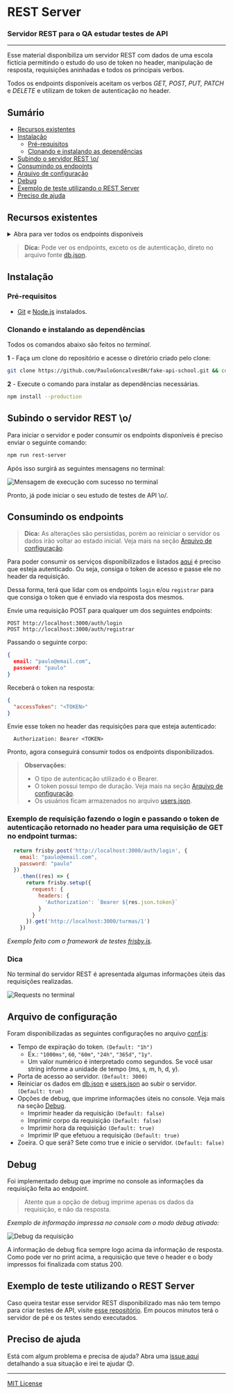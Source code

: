 


# REST Server

### **Servidor REST para o QA estudar testes de API**
---

 Esse material disponibiliza um servidor REST com dados de uma escola fictícia permitindo o estudo do uso de token no header, manipulação de resposta, requisições aninhadas e todos os principais verbos.


Todos os endpoints disponíveis aceitam os verbos *GET, POST, PUT, PATCH* e *DELETE* e utilizam de token de autenticação no header.

## Sumário
- [Recursos existentes](#Recursos-existentes)
- [Instalação](#Instalação)
    - [Pré-requisitos](#Pré-requisitos)
    - [Clonando e instalando as dependências](#Clonando-e-instalando-as-dependências)
- [Subindo o servidor REST \o/](#Subindo-o-servidor-REST-\o/)
- [Consumindo os endpoints](#Consumindo-os-endpoints)
- [Arquivo de configuração](#Arquivo-de-configuração)
- [Debug](#Debug)
- [Exemplo de teste utilizando o REST Server](#Exemplo-de-teste-utilizando-o-REST-Server)
- [Preciso de ajuda](#Preciso-de-ajuda)

## Recursos existentes 

  <details><p><summary>Abra para ver todos os endpoints disponíveis</summary>

1. turmas
    1. id
    2. descricao
    3. idHorario
    4. alunos
        1. idAluno

2. horarios
    1. id
    2. turno
    3. segunda
    4. terca
    5. quarta
    6. quinta
    7. sexta

3. alunos
    1. id
    2. nome
    3. anoNascimento

4. professores
    1. id
    2. idDisciplina
    3. nome

5. disciplinas
    1. id
    2. nome

*Recursos exclusivos de autenticação:*

6. auth/login
7. auth/registrar

</p> </details>

> **Dica:** Pode ver os endpoints, exceto os de autenticação, direto no arquivo fonte [db.json](/data/db.json).

## Instalação
### Pré-requisitos

- [Git](https://git-scm.com/download/) e [Node.js](https://nodejs.org/en/download/) instalados.

### Clonando e instalando as dependências

Todos os comandos abaixo são feitos no _terminal_.

**1** - Faça um clone do repositório e acesse o diretório criado pelo clone:

```sh
git clone https://github.com/PauloGoncalvesBH/fake-api-school.git && cd fake-api-school
```

**2** - Execute o comando para instalar as dependências necessárias.

```sh
npm install --production
```

## Subindo o servidor REST \o/

Para iniciar o servidor e poder consumir os endpoints disponíveis é preciso enviar o seguinte comando:

```sh
npm run rest-server
```

Após isso surgirá as seguintes mensagens no terminal:

![Mensagem de execução com sucesso no terminal](./img/terminalServidorDePe.jpg)

Pronto, já pode iniciar o seu estudo de testes de API \o/.

## Consumindo os endpoints

> **Dica:** As alterações são persistidas, porém ao reiniciar o servidor os dados irão voltar ao estado inicial. Veja mais na seção [Arquivo de configuração](#Arquivo-de-configuração).

Para poder consumir os serviços disponibilizados e listados [aqui](#Recursos-existentes) é preciso que esteja autenticado. Ou seja, consiga o token de acesso e passe ele no header da requisição.

Dessa forma, terá que lidar com os endpoints ```login``` e/ou ```registrar``` para que consiga o token que é enviado via resposta dos mesmos.

Envie uma requisição POST para qualquer um dos seguintes endpoints:

```
POST http://localhost:3000/auth/login
POST http://localhost:3000/auth/registrar
```

Passando o seguinte corpo:
``` json
{
  email: "paulo@email.com",
  password: "paulo"
}
```
Receberá o token na resposta:

``` json
{
  "accessToken": "<TOKEN>"
}
```
Envie esse token no header das requisições para que esteja autenticado:

```
  Authorization: Bearer <TOKEN>
```
Pronto, agora conseguirá consumir todos os endpoints disponibilizados.

> **Observaçôes:**
> - O tipo de autenticação utilizado é o Bearer.
> - O token possui tempo de duração. Veja mais na seção [Arquivo de configuração](#Arquivo-de-configuração).
> - Os usuários ficam armazenados no arquivo [users.json](/data/users.json).

### Exemplo de requisição fazendo o login e passando o token de autenticação retornado no header para uma requisição de GET no endpoint turmas:
``` javascript
  return frisby.post('http://localhost:3000/auth/login', {
    email: "paulo@email.com",
    password: "paulo"
  })
    .then((res) => {
      return frisby.setup({
        request: {
          headers: {
            'Authorization': `Bearer ${res.json.token}`
          }
        }
      }).get('http://localhost:3000/turmas/1')
    })
```
*Exemplo feito com o framework de testes [frisby.js](https://www.frisbyjs.com).*

### Dica

No terminal do servidor REST é apresentada algumas informações úteis das requisições realizadas.

![Requests no terminal](/img/terminalRequests.jpg)

## Arquivo de configuração

Foram disponibilizadas as seguintes configurações no arquivo [conf.js](/conf.js):
- Tempo de expiração do token. ```(Default: "1h")```
  - Ex.: ```"1000ms"```, ```60```, ```"60m"```, ```"24h"```, ```"365d"```, ```"1y"```. 
  - Um valor numérico é interpretado como segundos. Se você usar string informe a unidade de tempo (ms, s, m, h, d, y).
- Porta de acesso ao servidor. ```(Default: 3000)```
- Reiniciar os dados em [db.json](/data/db.json) e [users.json](/data/users.json) ao subir o servidor. ```(Default: true)```
- Opções de debug, que imprime informações úteis no console.  Veja mais na seção [Debug](#Debug).
  - Imprimir header da requisição ```(Default: false)```
  - Imprimir corpo da requisição ```(Default: false)```
  - Imprimir hora da requisição ```(Default: true)```
  - Imprimir IP que efetuou a requisição ```(Default: true)```
- Zoeira. O que será? Sete como true e inicie o servidor. ```(Default: false)```

## Debug
 Foi implementado debug que imprime no console as informações da requisição feita ao endpoint.

> Atente que a opção de debug imprime apenas os dados da requisição, e não da resposta.

*Exemplo de informação impressa no console com o modo debug ativado:*

 ![Debug da requisição](/img/terminalDebugMode.jpg)

 A informação de debug fica sempre logo acima da informação de resposta. Como pode ver no print acima, a requisição que teve o header e o body impressos foi finalizada com status 200.

## Exemplo de teste utilizando o REST Server

 Caso queira testar esse servidor REST disponibilizado mas não tem tempo para criar testes de API, visite [esse repositório](https://github.com/PauloGoncalvesBH/api-test). Em poucos minutos terá o servidor de pé e os testes sendo executados.

## Preciso de ajuda

Está com algum problema e precisa de ajuda? Abra uma [issue aqui](https://github.com/PauloGoncalvesBH/fake-api-school/issues) detalhando a sua situação e irei te ajudar 😊.

---

[MIT License](./LICENSE)
